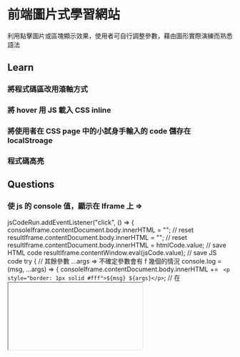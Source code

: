 # 前端圖片式學習網站

利用點擊圖片或區塊顯示效果，使用者可自行調整參數，藉由圖形實際演練而熟悉語法

## Learn

### 將程式碼區改用滾軸方式

### 將 hover 用 JS 載入 CSS inline

### 將使用者在 CSS page 中的小試身手輸入的 code 儲存在 localStroage

### 程式碼高亮

## Questions

### 使 js 的 console 值，顯示在 Iframe 上 =>

jsCodeRun.addEventListener("click", () => {
consoleIframe.contentDocument.body.innerHTML = ""; // reset
resultIframe.contentDocument.body.innerHTML = ""; // reset
resultIframe.contentDocument.body.innerHTML = htmlCode.value; // save HTML code
resultIframe.contentWindow.eval(jsCode.value); // save JS code
try {
// 其餘參數 ...args => 不確定參數會有 f 幾個的情況
console.log = (msg, ...args) => {
consoleIframe.contentDocument.body.innerHTML += ` <p style="border: 1px solid #fff">${msg} ${args}</p>`; // 在<iframe>中顯示结果
};
eval(jsCode[i].value); // 執行當前 JS 代碼
} catch (error) {
alert(error);
console.log(error); // 在<iframe>中顯示錯誤
consoleIframe[i].contentDocument.body.innerHTML = error;
}
});

### 利用 JS 將改動的參數動態寫入 CSS inline => 有辦法整段載入嗎，不然就會變成 label + input

transformTranslate.addEventListener("click", () => {
inner2ResetStyle();
inner2.style.transform = "translate(0%, 0%)";
content.innerHTML =
"<p>translate(水平方向, 垂直方向)以元素中心當參考點進行位移<br>負值的話以元素本身向左向上移動<br>反之以元素本身向右向下移動<br>單位 : 尺寸值或百分比</p>";
});
inputTransformTranslate.addEventListener("change", (event) => {
inner2.style.transform = event.target.value;
});

### 使撰寫 code 部分跟 codepen 相似 => 如何高亮

#### 高亮模組 => prism

<script src="https://cdnjs.cloudflare.com/ajax/libs/prism/1.23.0/prism.min.js"></script>
<script src="https://cdnjs.cloudflare.com/ajax/libs/prism/1.23.0/components/prism-javascript.min.js"></script>

#### 高亮模組 => CodeMirror

   <!--begin code mirror -->

    <!--下面两个是使用Code Mirror必须引入的-->
    <!-- CodeMirror 核心文件 -->
    <link
      rel="stylesheet"
      href="https://cdn.jsdelivr.net/npm/codemirror@5.31.0/lib/codemirror.css"
    />
    <script src="https://cdn.jsdelivr.net/npm/codemirror@5.31.0/lib/codemirror.js"></script>

    <!-- 高亮代碼 -->
    <script src="https://codemirror.net/mode/htmlmixed/htmlmixed.js"></script>
    <script src="https://codemirror.net/mode/xml/xml.js"></script>
    <script src="https://codemirror.net/mode/css/css.js"></script>
    <script src="https://codemirror.net/mode/javascript/javascript.js"></script>

    <!-- CodeMirror Add-ons -->
    <script src="https://cdnjs.cloudflare.com/ajax/libs/codemirror/5.62.0/addon/edit/closebrackets.min.js"></script>

    <script src="https://codemirror.net/addon/edit/closebrackets.js"></script>
    <script src="https://codemirror.net/addon/edit/closetag.js"></script>
    <!-- 控制縮排 => smartIndent -->
    <script src="https://cdnjs.cloudflare.com/ajax/libs/codemirror/5.62.0/addon/indent/indent.min.js"></script>

    <!-- 主题样式文件 -->
    <link
      rel="stylesheet"
      href="https://cdn.jsdelivr.net/npm/codemirror@5.31.0/theme/dracula.css"
    />

    <!-- 代码折叠支持 -->
    <link
      rel="stylesheet"
      href="https://cdn.jsdelivr.net/npm/codemirror@5.31.0/addon/fold/foldgutter.css"
    />
    <script src="https://cdn.jsdelivr.net/npm/codemirror@5.31.0/addon/fold/foldcode.js"></script>
    <script src="https://cdn.jsdelivr.net/npm/codemirror@5.31.0/addon/fold/foldgutter.js"></script>
    <script src="https://cdn.jsdelivr.net/npm/codemirror@5.31.0/addon/fold/brace-fold.js"></script>
    <script src="https://cdn.jsdelivr.net/npm/codemirror@5.31.0/addon/fold/comment-fold.js"></script>

    <!-- 括号匹配支持 -->
    <script src="https://cdn.jsdelivr.net/npm/codemirror@5.31.0/addon/edit/matchbrackets.js"></script>
    <!--end Code Mirror -->

## JS clone 參考網址

https://github.com/sivadass/jsarena/blob/main/web/src/scripts/index.js
https://jsarena.dev/
